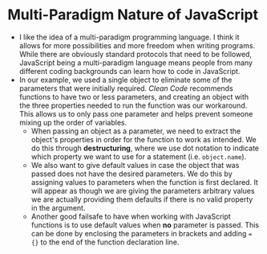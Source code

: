 # Multi-Paradigm Nature of JavaScript

* I like the idea of a multi-paradigm programming language. I think it allows for more possibilities and more freedom when writing programs. While there are obviously standard protocols that need to be followed,
  JavaScript being a multi-paradigm language means people from many different coding backgrounds can learn how to code in JavaScript.
* In our example, we used a single object to eliminate some of the parameters that were initially required. *Clean Code* recommends functions to have two or less parameters, and creating an object with the three
  properties needed to run the function was our workaround. This allows us to only pass one parameter and helps prevent someone mixing up the order of variables.
  * When passing an object as a parameter, we need to extract the object's properties in order for the function to work as intended. We do this through **destructuring**, where we use dot notation to indicate which
    property we want to use for a statement (i.e. `object.name`).
  * We also want to give default values in case the object that was passed does not have the desired parameters. We do this by assigning values to parameters when the function is first declared. It will appear as though we
    are giving the parameters arbitrary values we are actually providing them defaults if there is no valid property in the argument.
  * Another good failsafe to have when working with JavaScript functions is to use default values when **no** parameter is passed. This can be done by enclosing the parameters in brackets and adding `= {}` to the end of the
    function declaration line.
